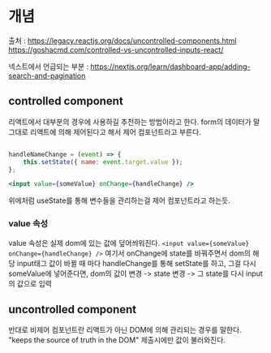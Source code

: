 # 개념
출처 : 
https://legacy.reactjs.org/docs/uncontrolled-components.html
https://goshacmd.com/controlled-vs-uncontrolled-inputs-react/

넥스트에서 언급되는 부분 : https://nextjs.org/learn/dashboard-app/adding-search-and-pagination
## controlled component
리액트에서 대부분의 경우에 사용하길 추천하는 방법이라고 한다.
form의 데이터가 말 그대로 리액트에 의해 제어된다고 해서 제어 컴포넌트라고 부른다.
```jsx

handleNameChange = (event) => {
	this.setState({ name: event.target.value });
};

<input value={someValue} onChange={handleChange} />
```
위에처럼 useState를 통해 변수들을 관리하는걸 제어 컴포넌트라고 하는듯.

### value 속성
value 속성은 실제 dom에 있는 값에 덮어씌워진다.
`<input value={someValue} onChange={handleChange} />` 여기서 onChange에 state를 바꿔주면서 dom의 해당 input태그 값이 바뀔 때 마다 handleChange를 통해 setState를 하고, 그걸 다시 someValue에 넣어준다면, 
dom의 값이 변경 -> state 변경 -> 그 state를 다시 input의 값으로 입력
## uncontrolled component
반대로 비제어 컴포넌트란 리액트가 아닌 DOM에 의해 관리되는 경우를 말한다. 
"keeps the source of truth in the DOM"
제출시에만 값이 불러와진다.


